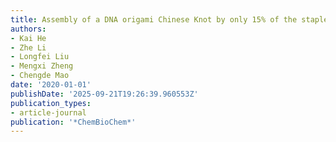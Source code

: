 ```yaml
---
title: Assembly of a DNA origami Chinese Knot by only 15% of the staple strands
authors:
- Kai He
- Zhe Li
- Longfei Liu
- Mengxi Zheng
- Chengde Mao
date: '2020-01-01'
publishDate: '2025-09-21T19:26:39.960553Z'
publication_types:
- article-journal
publication: '*ChemBioChem*'
---
```

